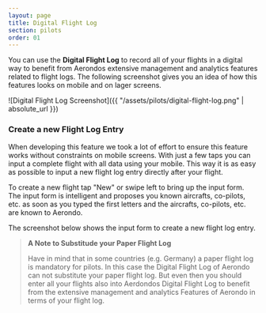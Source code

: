 ```yaml
---
layout: page
title: Digital Flight Log
section: pilots
order: 01
---
```


You can use the **Digital Flight Log** to record all of your flights in a digital way to benefit from Aerondos extensive management and analytics features related to flight logs. The following screenshot gives you an idea of how this features looks on mobile and on lager screens.

![Digital Flight Log Screenshot]({{ "/assets/pilots/digital-flight-log.png" | absolute_url }})

### Create a new Flight Log Entry
When developing this feature we took a lot of effort to ensure this feature works without constraints on mobile screens. With just a few taps you can input a complete flight with all data using your mobile. This way it is as easy as possible to input a new flight log entry directly after your flight. 

To create a new flight tap "New" or swipe left to bring up the input form. The input form is intelligent and proposes you known aircrafts, co-pilots, etc. as soon as you typed the first letters and the aircrafts, co-pilots, etc. are known to Aerondo.

The screenshot below shows the input form to create a new flight log entry.

> **A Note to Substitude your Paper Flight Log**
>
> Have in mind that in some countries (e.g. Germany) a paper flight log is mandatory for pilots. In this case the Digital Flight Log of Aerondo can not substitute your paper flight log. But even then you should enter all your flights also into Aerdondos Digital Flight Log to benefit from the extensive management and analytics Features of Aerondo in terms of your flight log.